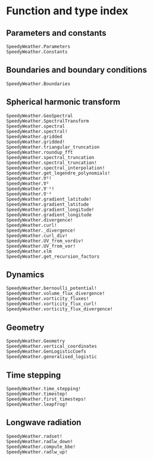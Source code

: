 # Function and type index

## Parameters and constants

```@docs
SpeedyWeather.Parameters
SpeedyWeather.Constants
```

## Boundaries and boundary conditions

```@docs
SpeedyWeather.Boundaries
```

## Spherical harmonic transform

```@docs
SpeedyWeather.GeoSpectral
SpeedyWeather.SpectralTransform
SpeedyWeather.spectral
SpeedyWeather.spectral!
SpeedyWeather.gridded
SpeedyWeather.gridded!
SpeedyWeather.triangular_truncation
SpeedyWeather.roundup_fft
SpeedyWeather.spectral_truncation
SpeedyWeather.spectral_truncation!
SpeedyWeather.spectral_interpolation!
SpeedyWeather.get_legendre_polynomials!
SpeedyWeather.∇²!
SpeedyWeather.∇²
SpeedyWeather.∇⁻²!
SpeedyWeather.∇⁻²
SpeedyWeather.gradient_latitude!
SpeedyWeather.gradient_latitude
SpeedyWeather.gradient_longitude!
SpeedyWeather.gradient_longitude
SpeedyWeather.divergence!
SpeedyWeather.curl!
SpeedyWeather._divergence!
SpeedyWeather.curl_div!
SpeedyWeather.UV_from_vordiv!
SpeedyWeather.UV_from_vor!
SpeedyWeather.ϵlm
SpeedyWeather.get_recursion_factors
```

## Dynamics

```@docs
SpeedyWeather.bernoulli_potential!
SpeedyWeather.volume_flux_divergence!
SpeedyWeather.vorticity_fluxes!
SpeedyWeather.vorticity_flux_curl!
SpeedyWeather.vorticity_flux_divergence!
```

## Geometry

```@docs
SpeedyWeather.Geometry
SpeedyWeather.vertical_coordinates
SpeedyWeather.GenLogisticCoefs
SpeedyWeather.generalised_logistic
```

## Time stepping

```@docs
SpeedyWeather.time_stepping!
SpeedyWeather.timestep!
SpeedyWeather.first_timesteps!
SpeedyWeather.leapfrog!
```

## Longwave radiation
```@docs
SpeedyWeather.radset!
SpeedyWeather.radlw_down!
SpeedyWeather.compute_bbe!
SpeedyWeather.radlw_up!
```